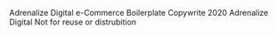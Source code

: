 Adrenalize Digital e-Commerce Boilerplate
Copywrite 2020 Adrenalize Digital
Not for reuse or distrubition
